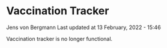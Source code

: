 Vaccination Tracker
================
Jens von Bergmann
Last updated at 13 February, 2022 - 15:46

Vaccination tracker is no longer functional.
